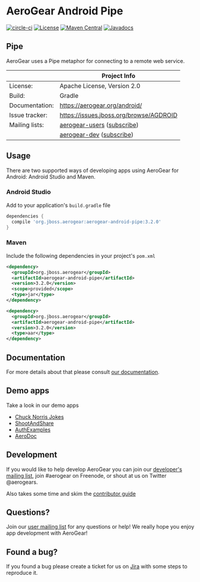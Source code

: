 # AeroGear Android Pipe

[![circle-ci](https://img.shields.io/circleci/project/github/aerogear/aerogear-android-pipe/master.svg)](https://circleci.com/gh/aerogear/aerogear-android-pipe)
[![License](https://img.shields.io/badge/-Apache%202.0-blue.svg)](https://opensource.org/s/Apache-2.0)
[![Maven Central](https://img.shields.io/maven-central/v/org.jboss.aerogear/aerogear-android-pipe.svg)](http://search.maven.org/#search%7Cga%7C1%7Caerogear-android-pipe)
[![Javadocs](http://www.javadoc.io/badge/org.jboss.aerogear/aerogear-android-pipe.svg?color=blue)](http://www.javadoc.io/doc/org.jboss.aerogear/aerogear-android-pipe)

## Pipe

AeroGear uses a Pipe metaphor for connecting to a remote web service.   

|                 | Project Info  |
| --------------- | ------------- |
| License:        | Apache License, Version 2.0  |
| Build:          | Gradle |
| Documentation:  | https://aerogear.org/android/ |
| Issue tracker:  | https://issues.jboss.org/browse/AGDROID  |
| Mailing lists:  | [aerogear-users](http://aerogear-users.1116366.n5.nabble.com/) ([subscribe](https://lists.jboss.org/mailman/listinfo/aerogear-users))  |
|                 | [aerogear-dev](http://aerogear-dev.1069024.n5.nabble.com/) ([subscribe](https://lists.jboss.org/mailman/listinfo/aerogear-dev)) 

## Usage

There are two supported ways of developing apps using AeroGear for Android: Android Studio and Maven.

### Android Studio

Add to your application's `build.gradle` file

```groovy
dependencies {
  compile 'org.jboss.aerogear:aerogear-android-pipe:3.2.0'
}
```

### Maven

Include the following dependencies in your project's `pom.xml`

```xml
<dependency>
  <groupId>org.jboss.aerogear</groupId>
  <artifactId>aerogear-android-pipe</artifactId>
  <version>3.2.0</version>
  <scope>provided</scope>
  <type>jar</type>
</dependency>

<dependency>
  <groupId>org.jboss.aerogear</groupId>
  <artifactId>aerogear-android-pipe</artifactId>
  <version>3.2.0</version>
  <type>aar</type>
</dependency>
```

## Documentation

For more details about that please consult [our documentation](http://aerogear.org/android/).

## Demo apps

Take a look in our demo apps

* [Chuck Norris Jokes](https://github.com/aerogear/aerogear-android-cookbook/blob/master/ChuckNorrisJokes)
* [ShootAndShare](https://github.com/aerogear/aerogear-android-cookbook/blob/master/ShootAndShare)
* [AuthExamples](https://github.com/aerogear/aerogear-android-cookbook/blob/master/AuthExamples)
* [AeroDoc](https://github.com/aerogear/aerogear-android-cookbook/blob/master/AeroDoc)

## Development

If you would like to help develop AeroGear you can join our [developer's mailing list](https://lists.jboss.org/mailman/listinfo/aerogear-dev), join #aerogear on Freenode, or shout at us on Twitter @aerogears.

Also takes some time and skim the [contributor guide](http://aerogear.org/docs/guides/Contributing/)

## Questions?

Join our [user mailing list](https://lists.jboss.org/mailman/listinfo/aerogear-users) for any questions or help! We really hope you enjoy app development with AeroGear!

## Found a bug?

If you found a bug please create a ticket for us on [Jira](https://issues.jboss.org/browse/AGDROID) with some steps to reproduce it.

